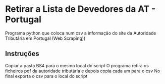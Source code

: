 # Retirar a Lista de Devedores da AT - Portugal 
 Programa python que coloca num csv a informação do site da Autoridade Tributária em Portugal (Web Scraping))

## Instruções
Copiar a pasta BS4 para o mesmo local do script
O programa retira os ficheiros pdf da autoridade tributária e depois copia cada um para o csv
No final exporta o csv para o local do script
